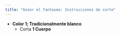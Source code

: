 ```yaml
---
title: "Gozer el fantasma: Instrucciones de corte"
---
```


- **Color 1; Tradicionalmente blanco**
  - Corta **1 Cuerpo**
